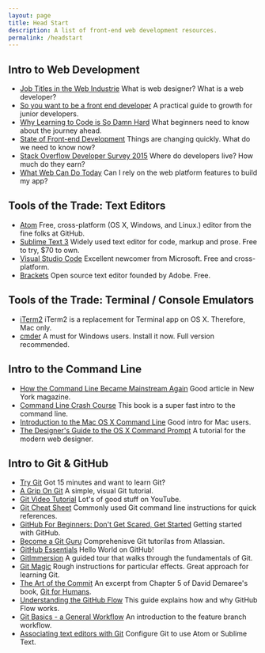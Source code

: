 ```yaml
---
layout: page
title: Head Start
description: A list of front-end web development resources.
permalink: /headstart
---
```


## Intro to Web Development

* [Job Titles in the Web Industrie](https://css-tricks.com/job-titles-in-the-web-industry/) What is web designer? What is a web developer?
* [So you want to be a front end developer](https://medium.com/shopify-ux/so-you-want-to-be-a-front-end-devleoper-f8be110f1d5f#.isr0nmfdd) A practical guide to growth for junior developers.
* [Why Learning to Code is So Damn Hard](http://www.vikingcodeschool.com/posts/why-learning-to-code-is-so-damn-hard) What beginners need to know about the journey ahead.
* [State of Front-end Development](http://alistapart.com/event/front-end-dev/) Things are changing quickly. What do we need to know now?
* [Stack Overflow Developer Survey 2015](http://stackoverflow.com/research/developer-survey-2015) Where do developers live? How much do they earn?
* [What Web Can Do Today](https://whatwebcando.today) Can I rely on the web platform features to build my app?

## Tools of the Trade: Text Editors

* [Atom](https://atom.io) Free, cross-platform (OS X, Windows, and Linux.) editor from the fine folks at GitHub.
* [Sublime Text 3](https://www.sublimetext.com/3) Widely used text editor for code, markup and prose. Free to try, $70 to own.
* [Visual Studio Code](https://code.visualstudio.com) Excellent newcomer from Microsoft. Free and cross-platform.
* [Brackets](http://brackets.io) Open source text editor founded by Adobe. Free.

## Tools of the Trade: Terminal / Console Emulators

* [iTerm2](http://www.iterm2.com) iTerm2 is a replacement for Terminal app on OS X. Therefore, Mac only.
* [cmder](http://cmder.net) A must for Windows users. Install it now. Full version recommended.

## Intro to the Command Line

* [How the Command Line Became Mainstream Again](http://nymag.com/following/2016/01/how-the-command-line-became-mainstream-again.html) Good article in New York magazine.
* [Command Line Crash Course](http://cli.learncodethehardway.org/book/) This book is a super fast intro to the command line.
* [Introduction to the Mac OS X Command Line](http://blog.teamtreehouse.com/introduction-to-the-mac-os-x-command-line) Good intro for Mac users.
* [The Designer's Guide to the OS X Command Prompt](http://wiseheartdesign.com/articles/2010/11/12/the-designers-guide-to-the-osx-command-prompt/) A tutorial for the modern web designer.

## Intro to Git & GitHub

* [Try Git](https://try.github.io) Got 15 minutes and want to learn Git?
* [A Grip On Git](http://agripongit.vincenttunru.com) A simple, visual Git tutorial.
* [Git Video Tutorial](https://www.youtube.com/watch?v=r63f51ce84A) Lot's of good stuff on YouTube.
* [Git Cheat Sheet](https://training.github.com/kit/downloads/github-git-cheat-sheet.pdf) Commonly used Git command line instructions for quick references.
* [GitHub For Beginners: Don't Get Scared, Get Started](http://readwrite.com/2013/09/30/understanding-github-a-journey-for-beginners-part-1) Getting started with GitHub.
* [Become a Git Guru](https://www.atlassian.com/git/tutorials/) Comprehenisve Git tutorilas from Atlassian.
* [GitHub Essentials](https://guides.github.com/activities/hello-world/) Hello World on GitHub!
* [GitImmersion](http://gitimmersion.com) A guided tour that walks through the fundamentals of Git.
* [Git Magic](http://www-cs-students.stanford.edu/~blynn/gitmagic/index.html) Rough instructions for particular effects. Great approach for learning Git.
* [The Art of the Commit](http://alistapart.com/article/the-art-of-the-commit) An excerpt from Chapter 5 of David Demaree's book, [Git for Humans](http://abookapart.com/products/git-for-humans).
* [Understanding the GitHub Flow](https://guides.github.com/introduction/flow/) This guide explains how and why GitHub Flow works.
* [Git Basics - a General Workflow](http://blackfalcon.roughdraft.io/8428401-git-basics-a-general-workflow) An introduction to the feature branch workflow.
* [Associating text editors with Git](https://help.github.com/articles/associating-text-editors-with-git/) Configure Git to use Atom or Sublime Text.

